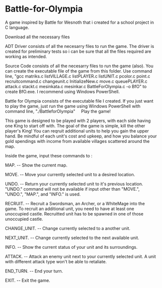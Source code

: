 # Battle-for-Olympia
A game inspired by Battle for Wesnoth that i created for a school project in C language.

Download all the necessary files

ADT Driver consists of all the necesarry files to run the game. The driver is created for preliminary tests so i can be sure that all the files required are working as intended.

Source Code consists of all the necesarry files to run the game (also). You can create the executable file of the game from this folder. Use command line, "gcc matriks.c listVILLAGE.c listPLAYER.c listUNIT.c pcolor.c point.c recruitcommand.c changeunit.c InitializeNew.c move.c queuePLAYER.c attack.c stackt.c mesinkata.c mesinkar.c BattleForOlympia.c -o BfO" to create BfO.exe. I recommend using Windows PowerShell.

Battle for Olympia consists of the executable file I created. If you just want to play the game, just run the game using Windows PowerShell with command line, "./BattleforOlympia"
    
Play the game!

This game is designed to be played with 2 players, with each side having one King to start off with. The goal of the game is simple, kill the other player's King! You can reqruit additional units to help you gain the upper hand. Be mindful of each unit's cost and upkeep, and how you balance your gold spendings with income from available villages scattered around the map.

Inside the game, input these commands to :

MAP.		-- Show the current map.

MOVE.		-- Move your currently selected unit to a desired location.

UNDO.		-- Return your currently selected unit to it's previous location. "UNDO." command will not be available if input other than                    "MOVE.", "UNDO.", "MAP.", and "INFO." is used.

RECRUIT.	-- Recruit a Swordsman, an Archer, or a WhiteMage into the game. To recruit an additional unit, you need to have at least one                  unoccupied castle. Recruitted unit has to be spawned in one of those unoccupied castle.

CHANGE_UNIT.	-- Change currently selected to a another unit.

NEXT_UNIT.	-- Change currently selected to the next available unit.

INFO.		-- Show the current status of your unit and its surroundings.

ATTACK.		-- Attack an enemy unit next to your currently selected unit. A unit with different attack type won't be able to retaliate.

END_TURN.	-- End your turn.

EXIT.		-- Exit the game.
